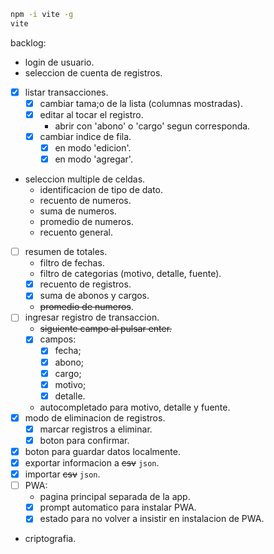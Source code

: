 ```bash
npm -i vite -g
vite
```

backlog:
- login de usuario.
- seleccion de cuenta de registros.
- [x] listar transacciones.
     - [x] cambiar tama;o de la lista (columnas mostradas).
     - [x] editar al tocar el registro.
          - abrir con 'abono' o 'cargo' segun corresponda.
     - [x] cambiar indice de fila.
          - [x] en modo 'edicion'.
          - [x] en modo 'agregar'.
- seleccion multiple de celdas.
     - identificacion de tipo de dato.
     - recuento de numeros.
     - suma de numeros.
     - promedio de numeros.
     - recuento general.
- [ ] resumen de totales.
     - filtro de fechas.
     - filtro de categorias (motivo, detalle, fuente).
     - [x] recuento de registros.
     - [x] suma de abonos y cargos.
     - ~~promedio de numeros~~.
- [ ] ingresar registro de transaccion.
     - ~~siguiente campo al pulsar enter.~~
     - [x] campos:
          - [x] fecha;
          - [x] abono;
          - [x] cargo;
          - [x] motivo;
          - [x] detalle.
     - autocompletado para motivo, detalle y fuente.
- [x] modo de eliminacion de registros.
     - [x] marcar registros a eliminar.
     - [x] boton para confirmar.
- [x] boton para guardar datos localmente.
- [x] exportar informacion a ~~csv~~ `json`.
- [x] importar ~~csv~~ `json`.
- [ ] PWA:
     - pagina principal separada de la app.
     - [x] prompt automatico para instalar PWA.
     - [x] estado para no volver a insistir en instalacion de PWA.
- criptografia.
